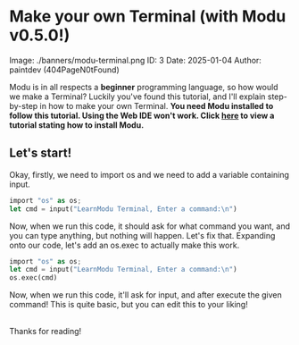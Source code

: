 # Make your own Terminal (with Modu v0.5.0!)
Image: ./banners/modu-terminal.png
ID: 3
Date: 2025-01-04
Author: paintdev (404PageN0tFound)

Modu is in all respects a **beginner** programming language, so how would we make a Terminal? Luckily you've found this tutorial, and I'll explain step-by-step in how to make your own Terminal.
**You need Modu installed to follow this tutorial. Using the Web IDE won't work. Click [here](https://learnmodu.org/post.html?id=2) to view a tutorial stating how to install Modu.**

## Let's start!
Okay, firstly, we need to import os and we need to add a variable containing input.
```rust
import "os" as os;
let cmd = input("LearnModu Terminal, Enter a command:\n")
```
Now, when we run this code, it should ask for what command you want, and you can type anything, but nothing will happen. Let's fix that.
Expanding onto our code, let's add an os.exec to actually make this work.
```rust
import "os" as os;
let cmd = input("LearnModu Terminal, Enter a command:\n")
os.exec(cmd)
```
Now, when we run this code, it'll ask for input, and after execute the given command!
This is quite basic, but you can edit this to your liking!

\
Thanks for reading!

